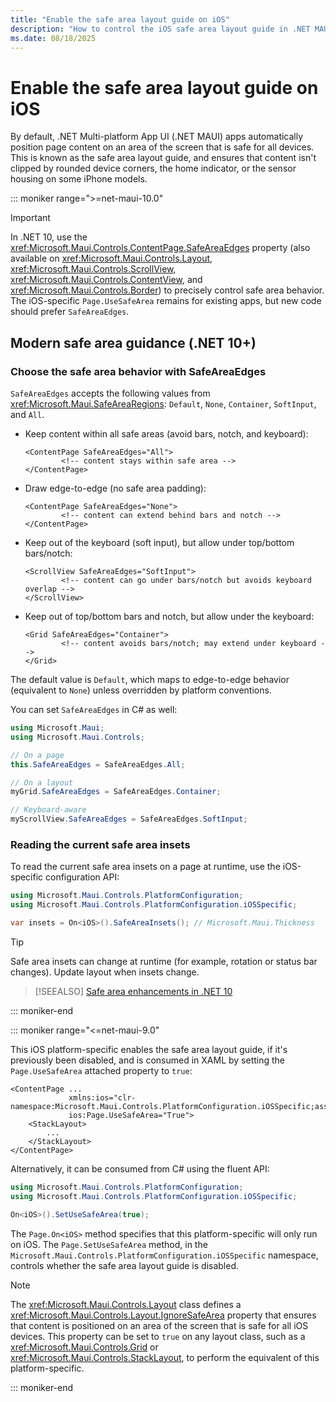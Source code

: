 ```yaml
---
title: "Enable the safe area layout guide on iOS"
description: "How to control the iOS safe area layout guide in .NET MAUI, and .NET 10 guidance for modern safe area behavior."
ms.date: 08/18/2025
---
```


# Enable the safe area layout guide on iOS

By default, .NET Multi-platform App UI (.NET MAUI) apps automatically position page content on an area of the screen that is safe for all devices. This is known as the safe area layout guide, and ensures that content isn't clipped by rounded device corners, the home indicator, or the sensor housing on some iPhone models.

::: moniker range=">=net-maui-10.0"

> [!IMPORTANT]
> In .NET 10, use the <xref:Microsoft.Maui.Controls.ContentPage.SafeAreaEdges> property (also available on <xref:Microsoft.Maui.Controls.Layout>, <xref:Microsoft.Maui.Controls.ScrollView>, <xref:Microsoft.Maui.Controls.ContentView>, and <xref:Microsoft.Maui.Controls.Border>) to precisely control safe area behavior. The iOS-specific `Page.UseSafeArea` remains for existing apps, but new code should prefer `SafeAreaEdges`.

## Modern safe area guidance (.NET 10+)

### Choose the safe area behavior with SafeAreaEdges

`SafeAreaEdges` accepts the following values from <xref:Microsoft.Maui.SafeAreaRegions>: `Default`, `None`, `Container`, `SoftInput`, and `All`.

- Keep content within all safe areas (avoid bars, notch, and keyboard):

    ```xaml
    <ContentPage SafeAreaEdges="All">
            <!-- content stays within safe area -->
    </ContentPage>
    ```

- Draw edge-to-edge (no safe area padding):

    ```xaml
    <ContentPage SafeAreaEdges="None">
            <!-- content can extend behind bars and notch -->
    </ContentPage>
    ```

- Keep out of the keyboard (soft input), but allow under top/bottom bars/notch:

    ```xaml
    <ScrollView SafeAreaEdges="SoftInput">
            <!-- content can go under bars/notch but avoids keyboard overlap -->
    </ScrollView>
    ```

- Keep out of top/bottom bars and notch, but allow under the keyboard:

    ```xaml
    <Grid SafeAreaEdges="Container">
            <!-- content avoids bars/notch; may extend under keyboard -->
    </Grid>
    ```

The default value is `Default`, which maps to edge-to-edge behavior (equivalent to `None`) unless overridden by platform conventions.

You can set `SafeAreaEdges` in C# as well:

```csharp
using Microsoft.Maui;
using Microsoft.Maui.Controls;

// On a page
this.SafeAreaEdges = SafeAreaEdges.All;

// On a layout
myGrid.SafeAreaEdges = SafeAreaEdges.Container;

// Keyboard-aware
myScrollView.SafeAreaEdges = SafeAreaEdges.SoftInput;
```

### Reading the current safe area insets

To read the current safe area insets on a page at runtime, use the iOS-specific configuration API:

```csharp
using Microsoft.Maui.Controls.PlatformConfiguration;
using Microsoft.Maui.Controls.PlatformConfiguration.iOSSpecific;

var insets = On<iOS>().SafeAreaInsets(); // Microsoft.Maui.Thickness
```

> [!TIP]
> Safe area insets can change at runtime (for example, rotation or status bar changes). Update layout when insets change.

> [!SEEALSO]
> [Safe area enhancements in .NET 10](/dotnet/maui/whats-new/dotnet-10#safearea-enhancements)

::: moniker-end

::: moniker range="<=net-maui-9.0"

This iOS platform-specific enables the safe area layout guide, if it's previously been disabled, and is consumed in XAML by setting the `Page.UseSafeArea` attached property to `true`:

```xaml
<ContentPage ...
             xmlns:ios="clr-namespace:Microsoft.Maui.Controls.PlatformConfiguration.iOSSpecific;assembly=Microsoft.Maui.Controls"
             ios:Page.UseSafeArea="True">
    <StackLayout>
        ...
    </StackLayout>
</ContentPage>
```

Alternatively, it can be consumed from C# using the fluent API:

```csharp
using Microsoft.Maui.Controls.PlatformConfiguration;
using Microsoft.Maui.Controls.PlatformConfiguration.iOSSpecific;

On<iOS>().SetUseSafeArea(true);
```

The `Page.On<iOS>` method specifies that this platform-specific will only run on iOS. The `Page.SetUseSafeArea` method, in the `Microsoft.Maui.Controls.PlatformConfiguration.iOSSpecific` namespace, controls whether the safe area layout guide is disabled.

> [!NOTE]
> The <xref:Microsoft.Maui.Controls.Layout> class defines a <xref:Microsoft.Maui.Controls.Layout.IgnoreSafeArea> property that ensures that content is positioned on an area of the screen that is safe for all iOS devices. This property can be set to `true` on any layout class, such as a <xref:Microsoft.Maui.Controls.Grid> or <xref:Microsoft.Maui.Controls.StackLayout>, to perform the equivalent of this platform-specific.

::: moniker-end
